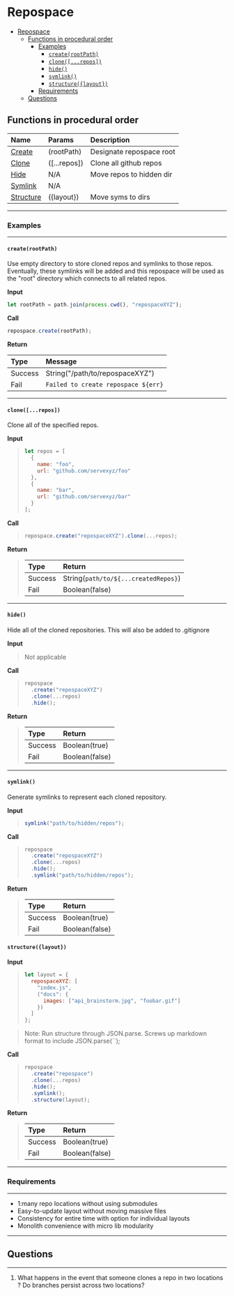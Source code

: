 # Repospace

<!-- TOC START min:1 max:5 link:true update:true -->

* [Repospace](#repospace)
  * [Functions in procedural order](#functions-in-procedural-order)
    * [Examples](#examples)
      * [`create(rootPath)`](#createrootpath)
      * [`clone([...repos])`](#clonerepos)
      * [`hide()`](#hide)
      * [`symlink()`](#symlink)
      * [`structure({layout})`](#structurelayout)
    * [Requirements](#requirements)
  * [Questions](#questions)

<!-- TOC END -->

## Functions in procedural order

| Name                      | Params       | Description              |
| :------------------------ | :----------- | :----------------------- |
| [Create](#createrootpath) | (rootPath)   | Designate repospace root |
| [Clone](#clone)           | ([...repos]) | Clone all github repos   |
| [Hide](#hide)             | N/A          | Move repos to hidden dir |
| [Symlink](#symlink)       | N/A          |                          |
| [Structure](#structure)   | ({layout})   | Move syms to dirs        |

---

### Examples

---

#### `create(rootPath)`

Use empty directory to store cloned repos and symlinks to those repos. Eventually, these symlinks will be added and this repospace will be used as the "root" directory which connects to all related repos.

**Input**

```js
let rootPath = path.join(process.cwd(), "repospaceXYZ");
```

**Call**

```js
repospace.create(rootPath);
```

**Return**

| Type    | Message                             |
| :------ | :---------------------------------- |
| Success | String("/path/to/repospaceXYZ")     |
| Fail    | `Failed to create repospace ${err}` |

---

#### `clone([...repos])`

Clone all of the specified repos.

**Input**

> ```js
> let repos = [
>   {
>     name: "foo",
>     url: "github.com/servexyz/foo"
>   },
>   {
>     name: "bar",
>     url: "github.com/servexyz/bar"
>   }
> ];
> ```

**Call**

> ```js
> repospace.create("repospaceXYZ").clone(...repos);
> ```

**Return**

> | Type    | Return                               |
> | :------ | :----------------------------------- |
> | Success | String(`path/to/${...createdRepos}`) |
> | Fail    | Boolean(false)                       |

---

#### `hide()`

Hide all of the cloned repositories. This will also be added to .gitignore

**Input**

> Not applicable

**Call**

> ```js
> repospace
>   .create("repospaceXYZ")
>   .clone(...repos)
>   .hide();
> ```

**Return**

> | Type    | Return         |
> | :------ | :------------- |
> | Success | Boolean(true)  |
> | Fail    | Boolean(false) |

---

#### `symlink()`

Generate symlinks to represent each cloned repository.

**Input**

> ```js
> symlink("path/to/hidden/repos");
> ```

**Call**

> ```js
> repospace
>   .create("repospaceXYZ")
>   .clone(...repos)
>   .hide();
>   .symlink("path/to/hidden/repos");
> ```

**Return**

> | Type    | Return         |
> | :------ | :------------- |
> | Success | Boolean(true)  |
> | Fail    | Boolean(false) |

#### `structure({layout})`

**Input**

> ```js
> let layout = {
>   repospaceXYZ: [
>     "index.js",
>     ("docs": {
>       images: ["api_brainstorm.jpg", "foobar.gif"]
>     })
>   ]
> };
> ```

> Note: Run structure through JSON.parse. Screws up markdown format to include JSON.parse(``);

**Call**

> ```js
> repospace
>   .create("repospace")
>   .clone(...repos)
>   .hide();
>   .symlink();
>   .structure(layout);
> ```

**Return**

> | Type    | Return         |
> | :------ | :------------- |
> | Success | Boolean(true)  |
> | Fail    | Boolean(false) |

---

### Requirements

---

* 1:many repo locations without using submodules
* Easy-to-update layout without moving massive files
* Consistency for entire time with option for individual layouts
* Monolith convenience with micro lib modularity

---

## Questions

---

1. What happens in the event that someone clones a repo in two locations ? Do branches persist across two locations?
